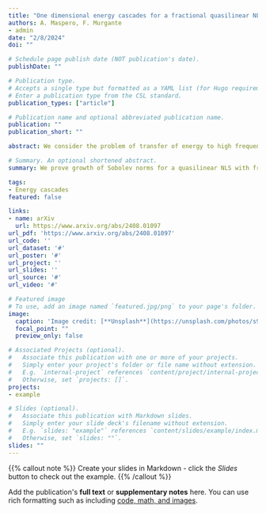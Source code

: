 ```yaml
---
title: "One dimensional energy cascades for a fractional quasilinear NLS"
authors: A. Maspero, F. Murgante
- admin
date: "2/8/2024"
doi: ""

# Schedule page publish date (NOT publication's date).
publishDate: ""

# Publication type.
# Accepts a single type but formatted as a YAML list (for Hugo requirements).
# Enter a publication type from the CSL standard.
publication_types: ["article"]

# Publication name and optional abbreviated publication name.
publication: ""
publication_short: ""

abstract: We consider the problem of transfer of energy to high frequencies in a quasilinear Schrödinger equation with sublinear dispersion, on the one dimensional torus. We exhibit initial data undergoing finite but arbitrary large Sobolev norm explosion: their initial norm is arbitrary small in Sobolev spaces of high regularity, but at a later time becomes arbitrary large. We develop a novel mechanism producing instability, which is based on extracting, via paradifferential normal forms, an effective equation driving the dynamics whose leading term is a non-trivial transport operator with non-constant coefficients. We prove that such operator is responsible for energy cascades via a positive commutator estimate inspired by Mourre's commutator theory. 

# Summary. An optional shortened abstract.
summary: We prove growth of Sobolev norms for a quasilinear NLS with fractional dispersion, introducing a novel paradigm to obtain energy cascades.

tags:
- Energy cascades
featured: false

links:
- name: arXiv
  url: https://www.arxiv.org/abs/2408.01097
url_pdf: 'https://www.arxiv.org/abs/2408.01097'
url_code: ''
url_dataset: '#'
url_poster: '#'
url_project: ''
url_slides: ''
url_source: '#'
url_video: '#'

# Featured image
# To use, add an image named `featured.jpg/png` to your page's folder. 
image:
  caption: 'Image credit: [**Unsplash**](https://unsplash.com/photos/s9CC2SKySJM)'
  focal_point: ""
  preview_only: false

# Associated Projects (optional).
#   Associate this publication with one or more of your projects.
#   Simply enter your project's folder or file name without extension.
#   E.g. `internal-project` references `content/project/internal-project/index.md`.
#   Otherwise, set `projects: []`.
projects:
- example

# Slides (optional).
#   Associate this publication with Markdown slides.
#   Simply enter your slide deck's filename without extension.
#   E.g. `slides: "example"` references `content/slides/example/index.md`.
#   Otherwise, set `slides: ""`.
slides: ""
---
```


{{% callout note %}}
Create your slides in Markdown - click the *Slides* button to check out the example.
{{% /callout %}}

Add the publication's **full text** or **supplementary notes** here. You can use rich formatting such as including [code, math, and images](https://docs.hugoblox.com/content/writing-markdown-latex/).
